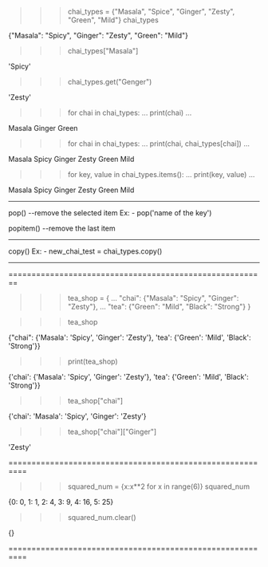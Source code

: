 >>> chai_types = {"Masala", "Spice", "Ginger", "Zesty", "Green", "Mild"}
>>> chai_types

{"Masala": "Spicy", "Ginger": "Zesty", "Green": "Mild"}

>>> chai_types["Masala"]

'Spicy'

>>> chai_types.get("Genger")

'Zesty'

>>> for chai in chai_types:
...     print(chai)
...

Masala
Ginger
Green

>>> for chai in chai_types:
...     print(chai, chai_types[chai])
...

Masala Spicy
Ginger Zesty
Green Mild

>>> for key, value in chai_types.items():
...     print(key, value)
...

Masala Spicy
Ginger Zesty
Green Mild

***
pop()   --remove the selected item
    Ex: -   pop('name of the key')

popitem()   --remove the last item

***
copy()
    Ex: -   new_chai_test = chai_types.copy()

***

========================================================

>>> tea_shop = {
    ... "chai": {"Masala": "Spicy", "Ginger": "Zesty"},
    ... "tea": {"Green": "Mild", "Black": "Strong"}
}

>>> tea_shop

{"chai": {'Masala': 'Spicy', 'Ginger': 'Zesty'}, 'tea': {'Green': 'Mild', 'Black': 'Strong'}}

>>> print(tea_shop)

{'chai': {'Masala': 'Spicy', 'Ginger': 'Zesty'}, 'tea': {'Green': 'Mild', 'Black': 'Strong'}}

>>> tea_shop["chai"]

{'chai': 'Masala': 'Spicy', 'Ginger': 'Zesty'}

>>> tea_shop["chai"]["Ginger"]

'Zesty'

==========================================================

>>> squared_num = {x:x**2 for x in range(6)}
>>> squared_num

{0: 0, 1: 1, 2: 4, 3: 9, 4: 16, 5: 25}

>>> squared_num.clear()

{}

==========================================================

